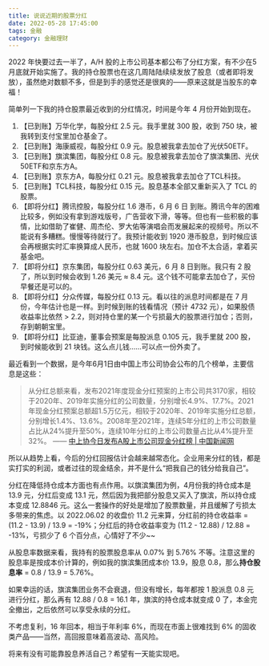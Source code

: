 ```yaml
---
title: 说说近期的股票分红
date: 2022-05-28 17:45:00
tags: 金融
category: 金融理财
---
```


2022 年快要过去一半了，A/H 股的上市公司基本都公布了分红方案，有不少在5月底就开始实施了。我的持仓股票也在这几周陆陆续续发放了股息（或者即将发放），虽然绝对数额不多，但是到手的感觉还是很爽的——原来这就是当股东的幸福！

<!-- more -->

简单列一下我的持仓股票最近收到的分红情况，时间是今年 4 月份开始到现在。

1. 【已到账】万华化学，每股分红 2.5 元。我手里就 300 股，收到 750 块，被我转到支付宝里加仓基金了。
2. 【已到账】海康威视，每股分红 0.9 元。股息被我拿去加仓了光伏50ETF。
3. 【已到账】旗滨集团，每股分红 0.8 元。股息被我拿去加仓了旗滨集团、光伏50ETF和京东方A。
4. 【已到账】京东方A，每股分红 0.21 元。股息被我拿去加仓了TCL科技。
5. 【已到账】TCL科技，每股分红 0.15 元。股息基本全部又重新买入了 TCL 的股票。
6. 【即将分红】腾讯控股，每股分红 1.6 港币，6 月 6 日 到账。腾讯今年的困难比较多，例如没有拿到游戏版号，广告营收下滑，等等。但也有一些积极的事情，比如借助了崔健、周杰伦、罗大佑等演唱会而发展起来的视频号。所以不能说有多糟糕。慢慢等待就行了。我预计能收到 1920 港币股息，到时候应该会再根据实时汇率换算成人民币，也就 1600 块左右。加仓不太合适，拿着买基金吧。
7. 【即将分红】京东集团，每股分红 0.63 美元，6 月 8 日到账。我只有 2 股了，所以到时候会收到 1.26 美元 ≈ 8.4 元。这个钱不可能拿去加仓了，买份早餐还是可以的。
8. 【即将分红】分众传媒，每股分红 0.13 元。看以往的派息时间都是在 7 月份，今年估计也是一样。到时候到账的钱看情况（预计 4732 元），如果股债收益率比依然 > 2.2，则对持仓里的某一个亏损最大的股票进行加仓；否则，存到朝朝宝里。
9. 【即将分红】比亚迪，董事会预案是每股派息 0.105 元，我手里就 200 股，到时候能收到 21 块钱。这么点儿钱……可以点一份外卖了。

最近看到一个数据，是今年6月1日由中国上市公司协会公布的几个榜单，主要信息是这些：

> 从分红总额来看，发布2021年度现金分红预案的上市公司共3170家，相较于2020年、2019年实施分红的公司数量，分别增长4.9%、17.7%。2021年现金分红预案总额超1.5万亿元，相较于2020年、2019年实施分红总额，分别增长1.4%、13.6%。2008年至2021年，连续5年分红的上市公司数量占比从24%提升至50%，连续10年分红的上市公司数量占比从4%提升至32%。
> —— [中上协今日发布A股上市公司现金分红榜 | 中国新闻网](https://www.chinanews.com.cn/cj/2022/06-01/9769092.shtml)

所以从趋势上看，今后的分红回报估计会越来越常态化。企业用来分红的钱，都是实打实的利润，或者过往的现金结余，并不是什么“把我自己的钱分给我自己”。

分红在降低持仓成本方面也有点作用。以旗滨集团为例，4月份我的持仓成本是 13.9 元，分红后变成 13.1 元，然后因为我把部分股息又买入了旗滨，所以持仓成本变成 12.8846 元。这么一套操作的好处是增加了股票数量，并且缓解了亏损太多带来的焦虑。以 2022.06.02 的收盘价 11.2 元来算，分红前的持仓收益率 = (11.2 - 13.9) / 13.9 = -19%；分红后的持仓收益率变为 (11.2 - 12.88) / 12.88 = -13%，亏损少了 6 个百分点，心情好了不少~~

从股息率数据来看，我持有的股票股息率从 0.07% 到 5.76% 不等。注意这里的股息率是按成本价计算的，例如我的旗滨集团成本价 13.9，股息 0.8，那么**持仓股息率** = 0.8 / 13.9 = 5.76%。

如果幸运的话，旗滨集团业务不会衰退，但没有增长，每年都按 1 股派息 0.8 元进行分红，那么再有 12.88 / 0.8 = 16.1 年，旗滨的持仓成本就变成 0 了，本金完全撤出，之后依然可以享受永续的分红。

不考虑复利，16 年回本，相当于年利率 6%，而现在市面上很难找到 6% 的固收类产品——当然，高回报意味着高波动、高风险。

将来有没有可能靠股息养活自己？希望有一天能实现吧。

